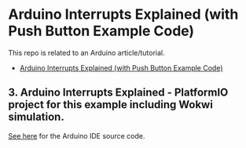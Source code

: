 # Arduino Interrupts Explained (with Push Button Example Code)

This repo is related to an Arduino article/tutorial.

* [Arduino Interrupts Explained (with Push Button Example Code)](https://bj-dehaan-solutions.com.au/articles/arduino/arduino-interrupts-explained-with-push-button-example-code)

## 3. Arduino Interrupts Explained - PlatformIO project for this example including Wokwi simulation. 

[See here](https://github.com/Ben-BJD/ArdunioIDE-03-Arduino-Interrupts-Explained-Interrupting) for the Arduino IDE source code.
